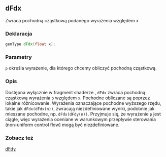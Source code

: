 ## dFdx
Zwraca pochodną cząstkową podanego wyrażenia względem x

### Deklaracja
```glsl
genType dFdx(float x);
```

### Parametry
```p``` określa wyrażenie, dla którego chcemy obliczyć pochodną cząstkową.

### Opis
Dostępna wyłącznie w fragment shaderze , ```dFdx``` zwraca pochodną cząstkową wyrażenia ```p``` względem ```x```. Pochodne obliczane są poprzez lokalne różnicowanie. Wyrażenia oznaczające pochodne wyższego rzędu, takie jak ```dFdx(dFdx(n))```, zwracają niezdefiniowane wyniki, podobnie jak mieszane pochodne, np. ```dFdx(dFdy(n))```. Przyjmuje się, że wyrażenie ```p``` jest ciągłe, więc wyrażenia oceniane w warunkowym przepływie sterowania (non-uniform control flow) mogą być niezdefiniowane.

### Zobacz też
[dFdy](/glossary/?lan=pl&search=dFdy)